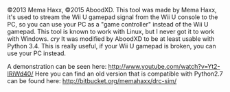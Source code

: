 ©2013 Mema Haxx, ©2015 AboodXD.
This tool was made by Mema Haxx, it's used to stream the Wii U gamepad signal from the Wii U console to the PC, so you can use your PC as a "game controller" instead of the Wii U gamepad.
This tool is known to work with Linux, but I never got it to work with Windows. *cry*
It was modified by AboodXD to be at least usable with Python 3.4.
This is really useful, if your Wii U gamepad is broken, you can use your PC instead.

A demonstration can be seen here:
http://www.youtube.com/watch?v=Yt2-IRiWd40/
Here you can find an old version that is compatible with Python2.7 can be found here:
http://bitbucket.org/memahaxx/drc-sim/
